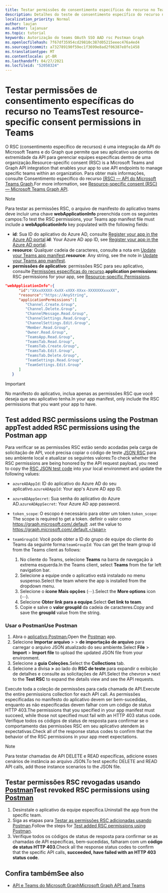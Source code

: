 ```yaml
---
title: Testar permissões de consentimento específicas do recurso no Teams
description: Detalhes do teste de consentimento específico do recurso no Teams usando Postman
localization_priority: Normal
author: laujan
ms.author: lajanuar
ms.topic: tutorial
keywords: Autorização do teams OAuth SSO AAD rsc Postman Graph
ms.openlocfilehash: 7f67df35954cd29810c387d05215eeec476a4ed4
ms.sourcegitcommit: a732789190f59ec1f3699e8ad2f06387e8fe1458
ms.translationtype: MT
ms.contentlocale: pt-BR
ms.lasthandoff: 04/27/2021
ms.locfileid: "52058324"
---
```

# <a name="test-resource-specific-consent-permissions-in-teams"></a><span data-ttu-id="056ca-104">Testar permissões de consentimento específicas do recurso no Teams</span><span class="sxs-lookup"><span data-stu-id="056ca-104">Test resource-specific consent permissions in Teams</span></span>

<span data-ttu-id="056ca-105">O RSC (consentimento específico de recursos) é uma integração da API do Microsoft Teams e do Graph que permite que seu aplicativo use pontos de extremidade da API para gerenciar equipes específicas dentro de uma organização.</span><span class="sxs-lookup"><span data-stu-id="056ca-105">Resource-specific consent (RSC) is a Microsoft Teams and Graph API integration that enables your app to use API endpoints to manage specific teams within an organization.</span></span> <span data-ttu-id="056ca-106">Para obter mais informações, consulte Consentimento específico do recurso [(RSC) — API do Microsoft Teams Graph](resource-specific-consent.md).</span><span class="sxs-lookup"><span data-stu-id="056ca-106">For more information, see [Resource-specific consent (RSC) — Microsoft Teams Graph API](resource-specific-consent.md).</span></span>

> [!NOTE]
> <span data-ttu-id="056ca-107">Para testar as permissões RSC, o arquivo de manifesto do aplicativo teams deve incluir uma chave **webApplicationInfo** preenchida com os seguintes campos:</span><span class="sxs-lookup"><span data-stu-id="056ca-107">To test the RSC permissions, your Teams app manifest file must include a **webApplicationInfo** key populated with the following fields:</span></span>
>
> - <span data-ttu-id="056ca-108">**id**: Sua ID do aplicativo do Azure AD, consulte [Register your app in the Azure AD portal](resource-specific-consent.md#register-your-app-with-microsoft-identity-platform-via-the-azure-ad-portal).</span><span class="sxs-lookup"><span data-stu-id="056ca-108">**id**: Your Azure AD app ID, see [Register your app in the Azure AD portal](resource-specific-consent.md#register-your-app-with-microsoft-identity-platform-via-the-azure-ad-portal).</span></span>
> - <span data-ttu-id="056ca-109">**resource**: Qualquer cadeia de caracteres, consulte a nota em  [Update your Teams app manifest](resource-specific-consent.md#update-your-teams-app-manifest).</span><span class="sxs-lookup"><span data-stu-id="056ca-109">**resource**: Any string, see the note in  [Update your Teams app manifest](resource-specific-consent.md#update-your-teams-app-manifest).</span></span>
> - <span data-ttu-id="056ca-110">**permissões de aplicativo**: permissões RSC para seu aplicativo, consulte [Permissões específicas do recurso](resource-specific-consent.md#resource-specific-permissions).</span><span class="sxs-lookup"><span data-stu-id="056ca-110">**application permissions**: RSC permissions for  your app, see [Resource-specific Permissions](resource-specific-consent.md#resource-specific-permissions).</span></span>

```json
"webApplicationInfo":{
      "id":"XXxxXXXXX-XxXX-xXXX-XXxx-XXXXXXXxxxXX",
      "resource":"https://AnyString",
      "applicationPermissions":[
         "Channel.Create.Group",
         "Channel.Delete.Group",
         "ChannelMessage.Read.Group",
         "ChannelSettings.Read.Group",
         "ChannelSettings.Edit.Group",
         "Member.Read.Group",
         "Owner.Read.Group",
         "TeamsApp.Read.Group",
         "TeamsTab.Read.Group",
         "TeamsTab.Create.Group",
         "TeamsTab.Edit.Group",
         "TeamsTab.Delete.Group",
         "TeamSettings.Read.Group",
         "TeamSettings.Edit.Group"
      ]
   }
```

> [!IMPORTANT]
> <span data-ttu-id="056ca-111">No manifesto do aplicativo, inclua apenas as permissões RSC que você deseja que seu aplicativo tenha.</span><span class="sxs-lookup"><span data-stu-id="056ca-111">In your app manifest, only include the RSC permissions that you want your app to have.</span></span>

## <a name="test-added-rsc-permissions-using-the-postman-app"></a><span data-ttu-id="056ca-112">Test added RSC permissions using the Postman app</span><span class="sxs-lookup"><span data-stu-id="056ca-112">Test added RSC permissions using the Postman app</span></span>

<span data-ttu-id="056ca-113">Para verificar se as permissões RSC estão sendo acodadas pela carga de solicitação de API, você precisa copiar o código de teste [JSON RSC](test-rsc-json-file.md) para seu ambiente local e atualizar os seguintes valores:</span><span class="sxs-lookup"><span data-stu-id="056ca-113">To check whether the RSC permissions are being honored by the API request payload, you need to copy the [RSC JSON test code](test-rsc-json-file.md) into your local environment and update the following values:</span></span>

* <span data-ttu-id="056ca-114">`azureADAppId`: ID do aplicativo do Azure AD do seu aplicativo.</span><span class="sxs-lookup"><span data-stu-id="056ca-114">`azureADAppId`: Your app's Azure AD app ID.</span></span>
* <span data-ttu-id="056ca-115">`azureADAppSecret`: Sua senha do aplicativo do Azure AD.</span><span class="sxs-lookup"><span data-stu-id="056ca-115">`azureADAppSecret`: Your Azure AD app password.</span></span>
* <span data-ttu-id="056ca-116">`token_scope`: O escopo é necessário para obter um token.</span><span class="sxs-lookup"><span data-stu-id="056ca-116">`token_scope`: The scope is required to get a token.</span></span> <span data-ttu-id="056ca-117">definir o valor como https://graph.microsoft.com/.default .</span><span class="sxs-lookup"><span data-stu-id="056ca-117">set the value to https://graph.microsoft.com/.default.</span></span>
* <span data-ttu-id="056ca-118">`teamGroupId`: Você pode obter a ID do grupo de equipe do cliente do Teams da seguinte forma:</span><span class="sxs-lookup"><span data-stu-id="056ca-118">`teamGroupId`: You can get the team group id from the Teams client as follows:</span></span>

    1. <span data-ttu-id="056ca-119">No cliente do Teams, selecione **Teams** na barra de navegação à extrema esquerda.</span><span class="sxs-lookup"><span data-stu-id="056ca-119">In the Teams client, select **Teams** from the far left navigation bar.</span></span>
    2. <span data-ttu-id="056ca-120">Selecione a equipe onde o aplicativo está instalado no menu suspenso.</span><span class="sxs-lookup"><span data-stu-id="056ca-120">Select the team where the app is installed from the dropdown menu.</span></span>
    3. <span data-ttu-id="056ca-121">Selecione o **ícone Mais opções** (&#8943;).</span><span class="sxs-lookup"><span data-stu-id="056ca-121">Select the **More options** icon (&#8943;).</span></span>
    4. <span data-ttu-id="056ca-122">Selecione **Obter link para a equipe**.</span><span class="sxs-lookup"><span data-stu-id="056ca-122">Select **Get link to team**.</span></span> 
    5. <span data-ttu-id="056ca-123">Copie e salve o **valor groupId** da cadeia de caracteres.</span><span class="sxs-lookup"><span data-stu-id="056ca-123">Copy and save the **groupId** value from the string.</span></span>

### <a name="use-postman"></a><span data-ttu-id="056ca-124">Usar o Postman</span><span class="sxs-lookup"><span data-stu-id="056ca-124">Use Postman</span></span>

1. <span data-ttu-id="056ca-125">Abra o [aplicativo Postman.](https://www.postman.com)</span><span class="sxs-lookup"><span data-stu-id="056ca-125">Open the [Postman](https://www.postman.com) app.</span></span>
2. <span data-ttu-id="056ca-126">Selecione **Importar arquivo**  >    >  **de importação de arquivo** para carregar o arquivo JSON atualizado do seu ambiente.</span><span class="sxs-lookup"><span data-stu-id="056ca-126">Select **File** > **Import** > **Import file** to upload the updated JSON file from your environment.</span></span>  
3. <span data-ttu-id="056ca-127">Selecione a **guia Coleções.**</span><span class="sxs-lookup"><span data-stu-id="056ca-127">Select the **Collections** tab.</span></span> 
4. <span data-ttu-id="056ca-128">Selecione a divisa **>** ao lado do **RSC de teste** para expandir o exibição de detalhes e consulte as solicitações de API.</span><span class="sxs-lookup"><span data-stu-id="056ca-128">Select the chevron **>** next to the **Test RSC** to expand the details view and see the API requests.</span></span>

<span data-ttu-id="056ca-129">Execute toda a coleção de permissões para cada chamada de API.</span><span class="sxs-lookup"><span data-stu-id="056ca-129">Execute the entire permissions collection for each API call.</span></span> <span data-ttu-id="056ca-130">As permissões especificadas no manifesto do aplicativo devem ser bem-sucedidas, enquanto as não especificadas devem falhar com um código de status HTTP 403.</span><span class="sxs-lookup"><span data-stu-id="056ca-130">The permissions that you specified in your app manifest must succeed, while those not specified must fail with an HTTP 403 status code.</span></span> <span data-ttu-id="056ca-131">Verifique todos os códigos de status de resposta para confirmar se o comportamento das permissões RSC em seu aplicativo atendem às expectativas.</span><span class="sxs-lookup"><span data-stu-id="056ca-131">Check all of the response status codes to confirm that the behavior of the RSC permissions in your app meet expectations.</span></span>

> [!NOTE]
> <span data-ttu-id="056ca-132">Para testar chamadas de API DELETE e READ específicas, adicione esses cenários de instância ao arquivo JSON.</span><span class="sxs-lookup"><span data-stu-id="056ca-132">To test specific DELETE and READ API calls, add those instance scenarios to the JSON file.</span></span>

## <a name="test-revoked-rsc-permissions-using-postman"></a><span data-ttu-id="056ca-133">Testar permissões RSC revogadas usando [Postman](https://www.postman.com/)</span><span class="sxs-lookup"><span data-stu-id="056ca-133">Test revoked RSC permissions using [Postman](https://www.postman.com/)</span></span>

1. <span data-ttu-id="056ca-134">Desinstale o aplicativo da equipe específica.</span><span class="sxs-lookup"><span data-stu-id="056ca-134">Uninstall the app from the specific team.</span></span>
2. <span data-ttu-id="056ca-135">Siga as etapas para [Testar as permissões RSC adicionadas usando Postman](#test-added-rsc-permissions-using-the-postman-app).</span><span class="sxs-lookup"><span data-stu-id="056ca-135">Follow the steps for [Test added RSC permissions using Postman](#test-added-rsc-permissions-using-the-postman-app).</span></span>
3. <span data-ttu-id="056ca-136">Verifique todos os códigos de status de resposta para confirmar se as chamadas de API específicas, bem-sucedidas, falharam com um **código de status HTTP 403**.</span><span class="sxs-lookup"><span data-stu-id="056ca-136">Check all the response status codes to confirm that the specific API calls, **succeeded, have failed with an HTTP 403 status code**.</span></span>

## <a name="see-also"></a><span data-ttu-id="056ca-137">Confira também</span><span class="sxs-lookup"><span data-stu-id="056ca-137">See also</span></span>

- [<span data-ttu-id="056ca-138">API e Teams do Microsoft Graph</span><span class="sxs-lookup"><span data-stu-id="056ca-138">Microsoft Graph API and Teams</span></span>](/graph/api/resources/teams-api-overview?view=graph-rest-1.0&preserve-view=true)

